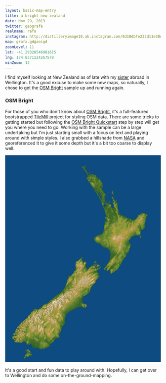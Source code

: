 ```yaml
---
layout: basic-map-entry
title: a bright new zealand
date: Nov 29, 2013
twitter: geografa
realname: rafa
instagram: http://distilleryimage10.ak.instagram.com/0d10dbfe232d11e38d7d22000a1f981a_7.jpg
map: grafa.gdgaoigd
zoomLevel: 11
lat: -41.29328546081615
lng: 174.8371124267578
minZoom: 12
---
```

I find myself looking at New Zealand as of late with my [sister](http://gutierrezable.wordpress.com/) abroad in Wellington. It's a good excuse to make some new maps, so naturally, I chose to get the [OSM Bright](https://www.mapbox.com/tilemill/docs/guides/osm-bright-mac-quickstart/) sample up and running again. 

### OSM Bright
For those of you who don't know about [OSM Bright](https://www.mapbox.com/tilemill/docs/guides/osm-bright-mac-quickstart/), it's a full-featured bootstrapped [TileMill](http://www.mapbox.com/tilemill/) project for styling OSM data. There are some tricks to getting started but following the [OSM Bright Quickstart](https://www.mapbox.com/tilemill/docs/guides/osm-bright-mac-quickstart/) step by step will get you where you need to go. Working with the sample can be a large undertaking but I'm just starting small with a focus on text and playing around with simple styles. I also grabbed a hillshade from [NASA](http://www2.jpl.nasa.gov/srtm/) and georeferenced it to give it some depth but it's a bit too coarse to display well.

![NZ Terrain](/img/snaps/nz-terrain.png)

It's a good start and fun data to play around with. Hopefully, I can get over to Wellington and do some on-the-ground-mapping.